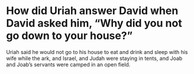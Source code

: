 # How did Uriah answer David when David asked him, “Why did you not go down to your house?”

Uriah said he would not go to his house to eat and drink and sleep with his wife while the ark, and Israel, and Judah were staying in tents, and Joab and Joab’s servants were camped in an open field.
